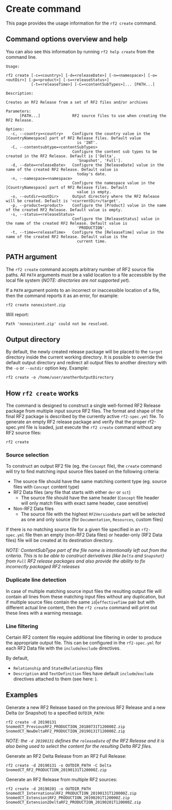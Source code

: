 # Create command

This page provides the usage information for the `rf2 create` command.

## Command options overview and help

You can also see this information by running `rf2 help create` from the command line.

```
Usage:

rf2 create [-c=<country>] [-d=<releaseDate>] [-n=<namespace>] [-o=<outDir>] [-p=<product>] [-s=<releaseStatus>]
           [-t=<releaseTime>] [-C=<contentSubTypes>]... [PATH...]

Description:

Creates an RF2 Release from a set of RF2 files and/or archives

Parameters:
      [PATH...]              RF2 source files to use when creating the RF2 Release.

Options:
  -c, --country=<country>    Configure the country value in the [CountryNamespace] part of RF2 Release files. Default value
                               is 'INT'.
  -C, --contentsubtype=<contentSubTypes>
                             Configure the content sub types to be created in the RF2 Release. Default is ['Delta',
                               'Snapshot', 'Full'].
  -d, --date=<releaseDate>   Configure the [ReleaseDate] value in the name of the created RF2 Release. Default value is
                               today's date.
  -n, --namespace=<namespace>
                             Configure the namespace value in the [CountryNamespace] part of RF2 Release files. Default
                               value is empty.
  -o, --outdir=<outDir>      Output directory where the RF2 Release will be created. Default is '<currentDir>/target'.
  -p, --product=<product>    Configure the [Product] value in the name of the created RF2 Release. Default value is empty.
  -s, --status=<releaseStatus>
                             Configure the [ReleaseStatus] value in the name of the created RF2 Release. Default value is
                               'PRODUCTION'.
  -t, --time=<releaseTime>   Configure the [ReleaseTime] value in the name of the created RF2 Release. Default value is the
                               current time.
```

## PATH argument

The `rf2 create` command accepts arbitrary number of RF2 source file paths. All `PATH` arguments must be a valid location to a file accessible by the local file system (_NOTE: directories are not supported yet_).

If a `PATH` argument points to an incorrect or inaccessible location of a file, then the command reports it as an error, for example:

    rf2 create nonexistent.zip

Will report:

    Path 'nonexistent.zip' could not be resolved.

## Output directory

By default, the newly created release package will be placed to the `target` directory inside the current working directory.
It is possible to override the default output directory and redirect all output files to another directory with the `-o` or `--outdir` option key. Example:

    rf2 create -o /home/user/anotherOutputDirectory

## How `rf2 create` works

The command is designed to construct a single well-formed RF2 Release package from multiple input source RF2 files.
The format and shape of the final RF2 package is described by the currently active `rf2-spec.yml` file.
To generate an empty RF2 release package and verify that the proper rf2-spec.yml file is loaded, just execute the `rf2 create` command without any RF2 source files:

    rf2 create

### Source selection

To construct an output RF2 file (eg. the `Concept` file), the `create` command will try to find matching input source files based on the following criteria:
* The source file should have the same matching content type (eg. source files with `Concept` content type)
* RF2 Data files (any file that starts with either `der` or `sct`)
  * The source file should have the same header (`Concept` file header will only match files with exact same header, case sensitive)
* Non-RF2 Data files
  * The source file with the highest `RF2VersionDate` part will be selected as one and only source (for `Documentation`, `Resources`, custom files)

If there is no matching source file for a given file specified in an `rf2-spec.yml` file then an empty (non-RF2 Data files) or header-only (RF2 Data files) file will be created at its destination directory.

_NOTE: ContentSubType part of the file name is intentionally left out from the criteria. This is to be able to construct derivatives (like `Delta` and `Snapshot`) from `Full` RF2 release packages and also provide the ability to fix incorrectly packaged RF2 releases_

### Duplicate line detection

In case of multiple matching source input files the resulting output file will contain all lines from these matching input files without any duplication, but if multiple source files contain the same `id`|`effectiveTime` pair but with different actual line content, then the `rf2 create` command will print out these lines with a warning message.  

### Line filtering

Certain RF2 content file require additional line filtering in order to produce the appropriate output file. This can be configured in the `rf2-spec.yml` for each RF2 Data file with the `include`/`exclude` directives.

By default, 
* `Relationship` and `StatedRelationship` files 
* `Description` and `TextDefinition` files 
have default `include`/`exclude` directives attached to them (see here: ). 

## Examples

Generate a new RF2 Release based on the previous RF2 Release and a new Delta (or Snapshot) to a specified `OUTDIR_PATH`:

    rf2 create -d 20190131 SnomedCT_PreviousRF2_PRODUCTION_20180731T120000Z.zip SnomedCT_NewDeltaRF2_PRODUCTION_20190131T120000Z.zip

_NOTE: the `-d 20190131` defines the `releaseDate` of the RF2 Release and it is also being used to select the content for the resulting Delta RF2 files._

Generate an RF2 Delta Release from an RF2 Full Release:

    rf2 create -d 20190131 -o OUTDIR_PATH -C Delta SnomedCT_RF2_PRODUCTION_20190131T120000Z.zip
    
Generate an RF2 Release from multiple RF2 sources:

    rf2 create -d 20190201 -o OUTDIR_PATH SnomedCT_InternationalRF2_PRODUCTION_20190131T120000Z.zip SnomedCT_Extension1RF2_PRODUCTION_20190201T120000Z.zip SnomedCT_Extension2DeltaRF2_PRODUCTION_20190201T120000Z.zip
